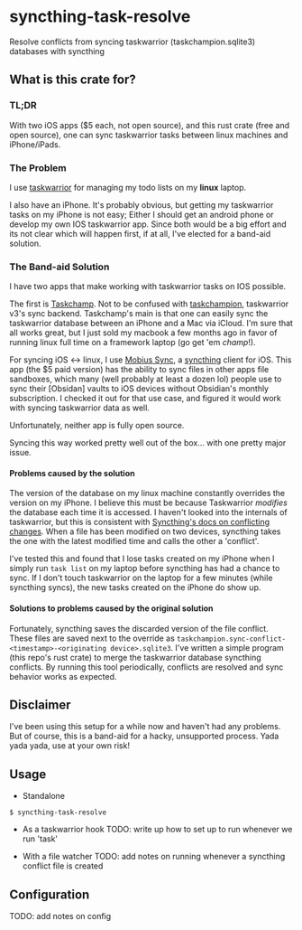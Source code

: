 # syncthing-task-resolve

Resolve conflicts from syncing taskwarrior (taskchampion.sqlite3) databases with syncthing

## What is this crate for?

### TL;DR

With two iOS apps ($5 each, not open source), and this rust crate (free and open source), one can sync taskwarrior tasks between linux machines and iPhone/iPads.

### The Problem

I use [taskwarrior](https://taskwarrior.org/) for managing my todo lists on my **linux** laptop.

I also have an iPhone. It's probably obvious, but getting my taskwarrior tasks on my iPhone is not easy;
Either I should get an android phone or develop my own IOS taskwarrior app.
Since both would be a big effort and its not clear which will happen first, if at all, I've elected for a band-aid solution.

### The Band-aid Solution

I have two apps that make working with taskwarrior tasks on IOS possible.

The first is [Taskchamp](https://github.com/marriagav/taskchamp-docs). Not to be confused with [taskchampion](https://github.com/GothenburgBitFactory/taskchampion), taskwarrior v3's sync backend.
Taskchamp's main is that one can easily sync the taskwarrior database between an iPhone and a Mac via iCloud.
I'm sure that all works great, but I just sold my macbook a few months ago in favor of running linux full time on a framework laptop (go get 'em *champ*!).

For syncing iOS \<-> linux, I use [Mobius Sync](https://mobiussync.com/), a [syncthing](https://syncthing.net/) client for iOS.
This app (the $5 paid version) has the ability to sync files in other apps file sandboxes,
which many (well probably at least a dozen lol) people use to sync their \[Obsidan\] vaults to iOS devices without Obsidian's monthly subscription.
I checked it out for that use case, and figured it would work with syncing taskwarrior data as well.

Unfortunately, neither app is fully open source.

Syncing this way worked pretty well out of the box... with one pretty major issue.

#### Problems caused by the solution

The version of the database on my linux machine constantly overrides the version on my iPhone.
I believe this must be because Taskwarrior *modifies* the database each time it is accessed. I haven't looked into the internals of taskwarrior, but
this is consistent with [Syncthing's docs on conflicting changes](https://docs.syncthing.net/users/syncing.html#conflicting-changes).
When a file has been modified on two devices, syncthing takes the one with the latest modified time and calls the other a 'conflict'.

I've tested this and found that I lose tasks created on my iPhone when I simply run `task list` on my laptop before syncthing has had a chance to sync.
If I don't touch taskwarrior on the laptop for a few minutes (while syncthing syncs), the new tasks created on the iPhone do show up.

#### Solutions to problems caused by the original solution

Fortunately, syncthing saves the discarded version of the file conflict. These files are saved next to the override as `taskchampion.sync-conflict-<timestamp>-<originating device>.sqlite3`.
I've written a simple program (this repo's rust crate) to merge the taskwarrior database syncthing conflicts.
By running this tool periodically, conflicts are resolved and sync behavior works as expected.

## Disclaimer

I've been using this setup for a while now and haven't had any problems. But of course, this is a band-aid for a hacky, unsupported process.
Yada yada yada, use at your own risk!

## Usage

- Standalone

```console
$ syncthing-task-resolve
```

- As a taskwarrior hook
  TODO: write up how to set up to run whenever we run 'task'

- With a file watcher
  TODO: add notes on running whenever a syncthing conflict file is created

## Configuration

TODO: add notes on config
